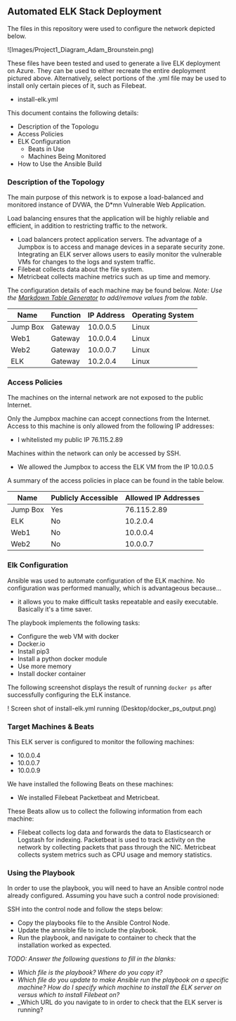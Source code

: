 ## Automated ELK Stack Deployment

The files in this repository were used to configure the network depicted below.

![Images/Project1_Diagram_Adam_Brounstein.png)

These files have been tested and used to generate a live ELK deployment on Azure. They can be used to either recreate the entire deployment pictured above. Alternatively, select portions of the .yml file may be used to install only certain pieces of it, such as Filebeat.

  - install-elk.yml

This document contains the following details:
- Description of the Topologu
- Access Policies
- ELK Configuration
  - Beats in Use
  - Machines Being Monitored
- How to Use the Ansible Build


### Description of the Topology

The main purpose of this network is to expose a load-balanced and monitored instance of DVWA, the D*mn Vulnerable Web Application.

Load balancing ensures that the application will be highly reliable and efficient, in addition to restricting traffic to the network.
- Load balancers protect application servers. The advantage of a Jumpbox is to access and manage devices in a separate security zone.
Integrating an ELK server allows users to easily monitor the vulnerable VMs for changes to the logs and system traffic.
- Filebeat collects data about the file system.
- Metricbeat collects machine metrics such as up time and memory.

The configuration details of each machine may be found below.
_Note: Use the [Markdown Table Generator](http://www.tablesgenerator.com/markdown_tables) to add/remove values from the table_.

| Name     | Function | IP Address | Operating System |
|----------|----------|------------|------------------|
| Jump Box | Gateway  | 10.0.0.5   | Linux            |
| Web1     | Gateway  | 10.0.0.4   | Linux            |
| Web2     | Gateway  | 10.0.0.7   | Linux            |
| ELK      | Gateway  | 10.2.0.4   | Linux            |

### Access Policies

The machines on the internal network are not exposed to the public Internet. 

Only the Jumpbox machine can accept connections from the Internet. Access to this machine is only allowed from the following IP addresses:
- I whitelisted my public IP 76.115.2.89

Machines within the network can only be accessed by SSH.
- We allowed the Jumpbox to access the ELK VM from the IP 10.0.0.5

A summary of the access policies in place can be found in the table below.

| Name     | Publicly Accessible | Allowed IP Addresses |
|----------|---------------------|----------------------|
| Jump Box |   Yes               | 76.115.2.89          |
|   ELK    |   No                |    10.2.0.4          |
|   Web1   |   No                |    10.0.0.4          |
|   Web2   |   No                |    10.0.0.7          |

### Elk Configuration

Ansible was used to automate configuration of the ELK machine. No configuration was performed manually, which is advantageous because...
- it allows you to make difficult tasks repeatable and easily executable. Basically it's a time saver.

The playbook implements the following tasks:
- Configure the web VM with docker
- Docker.io
- Install pip3
- Install a python docker module
- Use more memory
- Install docker container

The following screenshot displays the result of running `docker ps` after successfully configuring the ELK instance.

! Screen shot of install-elk.yml running (Desktop/docker_ps_output.png)

### Target Machines & Beats
This ELK server is configured to monitor the following machines:
- 10.0.0.4
- 10.0.0.7
- 10.0.0.9

We have installed the following Beats on these machines:
- We installed Filebeat Packetbeat and Metricbeat.

These Beats allow us to collect the following information from each machine:
- Filebeat collects log data and forwards the data to Elasticsearch or Logstash for indexing. 
Packetbeat is used to track activity on the network by collecting packets that pass through the NIC.
Metricbeat collects system metrics such as CPU usage and memory statistics. 


### Using the Playbook
In order to use the playbook, you will need to have an Ansible control node already configured. Assuming you have such a control node provisioned: 

SSH into the control node and follow the steps below:
- Copy the playbooks file to the Ansible Control Node.
- Update the annsible file to include the playbook.
- Run the playbook, and navigate to container to check that the installation worked as expected.

_TODO: Answer the following questions to fill in the blanks:_
- _Which file is the playbook? Where do you copy it?_
- _Which file do you update to make Ansible run the playbook on a specific machine? How do I specify which machine to install the ELK server on versus which to install Filebeat on?_
- _Which URL do you navigate to in order to check that the ELK server is running?
